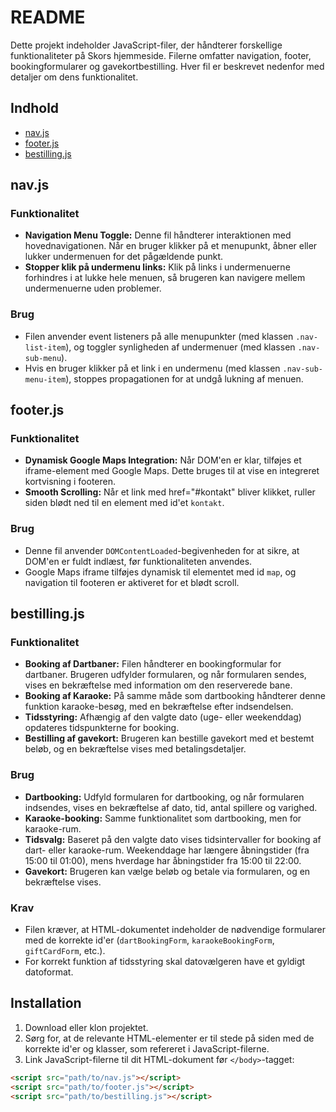 # README

Dette projekt indeholder JavaScript-filer, der håndterer forskellige funktionaliteter på Skors hjemmeside. Filerne omfatter navigation, footer, bookingformularer og gavekortbestilling. Hver fil er beskrevet nedenfor med detaljer om dens funktionalitet.

## Indhold

- [nav.js](#navjs)
- [footer.js](#footerjs)
- [bestilling.js](#bestillingjs)

## nav.js

### Funktionalitet

- **Navigation Menu Toggle:** Denne fil håndterer interaktionen med hovednavigationen. Når en bruger klikker på et menupunkt, åbner eller lukker undermenuen for det pågældende punkt.
- **Stopper klik på undermenu links:** Klik på links i undermenuerne forhindres i at lukke hele menuen, så brugeren kan navigere mellem undermenuerne uden problemer.

### Brug

- Filen anvender event listeners på alle menupunkter (med klassen `.nav-list-item`), og toggler synligheden af undermenuer (med klassen `.nav-sub-menu`).
- Hvis en bruger klikker på et link i en undermenu (med klassen `.nav-sub-menu-item`), stoppes propagationen for at undgå lukning af menuen.

## footer.js

### Funktionalitet

- **Dynamisk Google Maps Integration:** Når DOM'en er klar, tilføjes et iframe-element med Google Maps. Dette bruges til at vise en integreret kortvisning i footeren.
- **Smooth Scrolling:** Når et link med href="#kontakt" bliver klikket, ruller siden blødt ned til en element med id'et `kontakt`.

### Brug

- Denne fil anvender `DOMContentLoaded`-begivenheden for at sikre, at DOM'en er fuldt indlæst, før funktionaliteten anvendes.
- Google Maps iframe tilføjes dynamisk til elementet med id `map`, og navigation til footeren er aktiveret for et blødt scroll.

## bestilling.js

### Funktionalitet

- **Booking af Dartbaner:** Filen håndterer en bookingformular for dartbaner. Brugeren udfylder formularen, og når formularen sendes, vises en bekræftelse med information om den reserverede bane.
- **Booking af Karaoke:** På samme måde som dartbooking håndterer denne funktion karaoke-besøg, med en bekræftelse efter indsendelsen.
- **Tidsstyring:** Afhængig af den valgte dato (uge- eller weekenddag) opdateres tidspunkterne for booking.
- **Bestilling af gavekort:** Brugeren kan bestille gavekort med et bestemt beløb, og en bekræftelse vises med betalingsdetaljer.

### Brug

- **Dartbooking:** Udfyld formularen for dartbooking, og når formularen indsendes, vises en bekræftelse af dato, tid, antal spillere og varighed.
- **Karaoke-booking:** Samme funktionalitet som dartbooking, men for karaoke-rum.
- **Tidsvalg:** Baseret på den valgte dato vises tidsintervaller for booking af dart- eller karaoke-rum. Weekenddage har længere åbningstider (fra 15:00 til 01:00), mens hverdage har åbningstider fra 15:00 til 22:00.
- **Gavekort:** Brugeren kan vælge beløb og betale via formularen, og en bekræftelse vises.

### Krav

- Filen kræver, at HTML-dokumentet indeholder de nødvendige formularer med de korrekte id'er (`dartBookingForm`, `karaokeBookingForm`, `giftCardForm`, etc.).
- For korrekt funktion af tidsstyring skal datovælgeren have et gyldigt datoformat.

## Installation

1. Download eller klon projektet.
2. Sørg for, at de relevante HTML-elementer er til stede på siden med de korrekte id'er og klasser, som refereret i JavaScript-filerne.
3. Link JavaScript-filerne til dit HTML-dokument før `</body>`-tagget:

```html
<script src="path/to/nav.js"></script>
<script src="path/to/footer.js"></script>
<script src="path/to/bestilling.js"></script>
